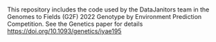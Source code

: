 # 
This repository includes the code used by the DataJanitors team in the Genomes to Fields (G2F) 2022 Genotype by Environment Prediction Competition. See the Genetics paper for details https://doi.org/10.1093/genetics/iyae195
